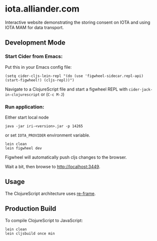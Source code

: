 # iota.alliander.com

Interactive website demonstrating the storing consent on IOTA and using IOTA MAM for data transport.

## Development Mode

### Start Cider from Emacs:

Put this in your Emacs config file:

```
(setq cider-cljs-lein-repl "(do (use 'figwheel-sidecar.repl-api) (start-figwheel!) (cljs-repl))")
```

Navigate to a ClojureScript file and start a figwheel REPL with `cider-jack-in-clojurescript` or (`C-c M-J`)

### Run application:

Either start local node

```
java -jar iri-<version>.jar -p 14265
```

or set `IOTA_PROVIDER` environment variable.

```
lein clean
lein figwheel dev
```

Figwheel will automatically push cljs changes to the browser.

Wait a bit, then browse to [http://localhost:3449](http://localhost:3449).

## Usage

The ClojureScript architecture uses [re-frame](https://github.com/Day8/re-frame).

## Production Build

To compile ClojureScript to JavaScript:

```
lein clean
lein cljsbuild once min
```
